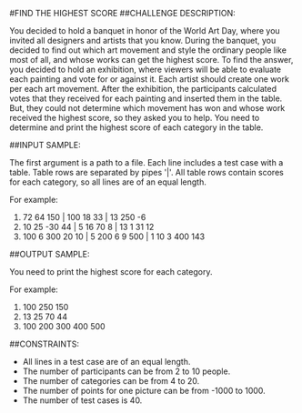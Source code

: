 #FIND THE HIGHEST SCORE
##CHALLENGE DESCRIPTION:

You decided to hold a banquet in honor of the World Art Day, where you invited all designers and artists that you know. During the banquet, you decided to find out which art movement and style the ordinary people like most of all, and whose works can get the highest score. To find the answer, you decided to hold an exhibition, where viewers will be able to evaluate each painting and vote for or against it. Each artist should create one work per each art movement. 
After the exhibition, the participants calculated votes that they received for each painting and inserted them in the table. But, they could not determine which movement has won and whose work received the highest score, so they asked you to help. 
You need to determine and print the highest score of each category in the table.


##INPUT SAMPLE:

The first argument is a path to a file. Each line includes a test case with a table. Table rows are separated by pipes '|'. All table rows contain scores for each category, so all lines are of an equal length.

For example:

1. 72 64 150 | 100 18 33 | 13 250 -6
2. 10 25 -30 44 | 5 16 70 8 | 13 1 31 12
3. 100 6 300 20 10 | 5 200 6 9 500 | 1 10 3 400 143

##OUTPUT SAMPLE:

You need to print the highest score for each category.

For example:

1. 100 250 150
2. 13 25 70 44
3. 100 200 300 400 500

##CONSTRAINTS:

* All lines in a test case are of an equal length.
* The number of participants can be from 2 to 10 people.
* The number of categories can be from 4 to 20.
* The number of points for one picture can be from -1000 to 1000.
* The number of test cases is 40.

